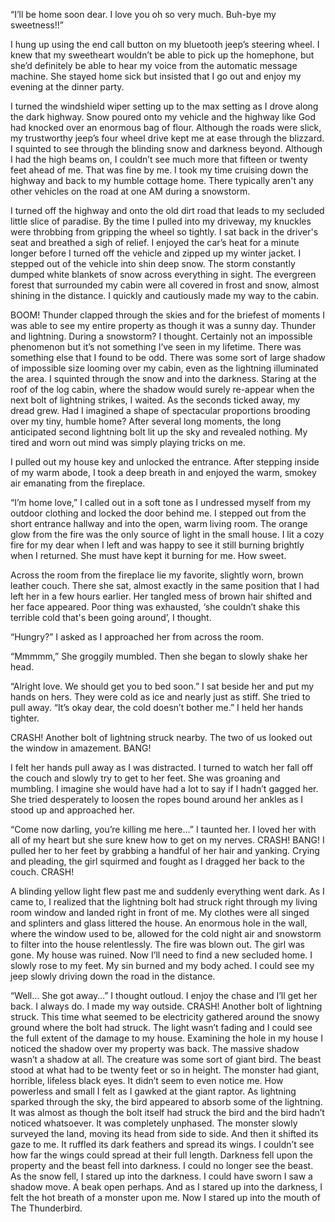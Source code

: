 “I’ll be home soon dear. I love you oh so very much. Buh-bye my sweetness!!”

I hung up using the end call button on my bluetooth jeep’s steering wheel. I knew that my sweetheart wouldn’t be able to pick up the homephone, but she’d definitely be able to hear my voice from the automatic message machine. She stayed home sick but insisted that I go out and enjoy my evening at the dinner party. 

I turned the windshield wiper setting up to the max setting as I drove along the dark highway. Snow poured onto my vehicle and the highway like God had knocked over an enormous bag of flour. Although the roads were slick, my trustworthy jeep’s four wheel drive kept me at ease through the blizzard. I squinted to see through the blinding snow and darkness beyond. Although I had the high beams on, I couldn’t see much more that fifteen or twenty feet ahead of me. That was fine by me. I took my time cruising down the highway and back to my humble cottage home. There typically aren't any other vehicles on the road at one AM during a snowstorm. 

I turned off the highway and onto the old dirt road that leads to my secluded little slice of paradise. By the time I pulled into my driveway, my knuckles were throbbing from gripping the wheel so tightly. I sat back in the driver's seat and breathed a sigh of relief. I enjoyed the car’s heat for a minute longer before I turned off the vehicle and zipped up my winter jacket. I stepped out of the vehicle into shin deep snow. The storm constantly dumped white blankets of snow across everything in sight. The evergreen forest that surrounded my cabin were all covered in frost and snow, almost shining in the distance. I quickly and cautiously made my way to the cabin. 

BOOM! Thunder clapped through the skies and for the briefest of moments I was able to see my entire property as though it was a sunny day. Thunder and lightning. During a snowstorm? I thought. Certainly not an impossible phenomenon but it’s not something I’ve seen in my lifetime. There was something else that I found to be odd. There was some sort of large shadow of impossible size looming over my cabin, even as the lightning illuminated the area. I squinted through the snow and into the darkness. Staring at the roof of the log cabin, where the shadow would surely re-appear when the next bolt of lightning strikes, I waited. As the seconds ticked away, my dread grew. Had I imagined a shape of spectacular proportions brooding over my tiny, humble home? After several long moments, the long anticipated second lightning bolt lit up the sky and revealed nothing. My tired and worn out mind was simply playing tricks on me. 

I pulled out my house key and unlocked the entrance. After stepping inside of my warm abode, I took a deep breath in and enjoyed the warm, smokey air emanating from the fireplace. 

“I’m home love,” I called out in a soft tone as I undressed myself from my outdoor clothing and locked the door behind me. I stepped out from the short entrance hallway and into the open, warm living room. The orange glow from the fire was the only source of light in the small house. I lit a cozy fire for my dear when I left and was happy to see it still burning brightly when I returned. She must have kept it burning for me. How sweet. 

Across the room from the fireplace lie my favorite, slightly worn, brown leather couch. There she sat, almost exactly in the same position that I had left her in a few hours earlier. Her tangled mess of brown hair shifted and her face appeared. Poor thing was exhausted, ‘she couldn’t shake this terrible cold that's been going around’, I thought. 

“Hungry?” I asked as I approached her from across the room.

“Mmmmm,” She groggily mumbled. Then she began to slowly shake her head. 

“Alright love. We should get you to bed soon.” I sat beside her and put my hands on hers. They were cold as ice and nearly just as stiff. She tried to pull away. “It’s okay dear, the cold doesn’t bother me.” I held her hands tighter. 

CRASH! Another bolt of lightning struck nearby. The two of us looked out the window in amazement. BANG!

I felt her hands pull away as I was distracted. I turned to watch her fall off the couch and slowly try to get to her feet. She was groaning and mumbling. I imagine she would have had a lot to say if I hadn’t gagged her. She tried desperately to loosen the ropes bound around her ankles as I stood up and approached her. 

“Come now darling, you’re killing me here…” I taunted her. I loved her with all of my heart but she sure knew how to get on my nerves. CRASH! BANG! I pulled her to her feet by grabbing a handful of her hair and yanking. Crying and pleading, the girl squirmed and fought as I dragged her back to the couch. CRASH!

A blinding yellow light flew past me and suddenly everything went dark. As I came to, I realized that the lightning bolt had struck right through my living room window and landed right in front of me. My clothes were all singed and splinters and glass littered the house. An enormous hole in the wall, where the window used to be, allowed for the cold night air and snowstorm to filter into the house relentlessly. The fire was blown out. The girl was gone. My house was ruined. Now I’ll need to find a new secluded home. I slowly rose to my feet. My sin burned and my body ached. I could see my jeep slowly driving down the road in the distance. 

“Well… She got away…” I thought outloud. I enjoy the chase and I’ll get her back. I always do. I made my way outside. CRASH! Another bolt of lightning struck. This time what seemed to be electricity gathered around the snowy ground where the bolt had struck. The light wasn’t fading and I could see the full extent of the damage to my house. Examining the hole in my house I noticed the shadow over my property was back. The massive shadow wasn’t a shadow at all. The creature was some sort of giant bird. The beast stood at what had to be twenty feet or so in height. The monster had giant, horrible, lifeless black eyes. It didn’t seem to even notice me. How powerless and small I felt as I gawked at the giant raptor. As lightning sparked through the sky, the bird appeared to absorb some of the lightning. It was almost as though the bolt itself had struck the bird and the bird hadn’t noticed whatsoever. It was completely unphased. The monster slowly surveyed the land, moving its head from side to side. And then it shifted its gaze to me. It ruffled its dark feathers and spread its wings. I couldn’t see how far the wings could spread at their full length. Darkness fell upon the property and the beast fell into darkness. I could no longer see the beast. As the snow fell, I stared up into the darkness. I could have sworn I saw a shadow move. A beak open perhaps. And as I stared up into the darkness, I felt the hot breath of a monster upon me. Now I stared up into the mouth of The Thunderbird.